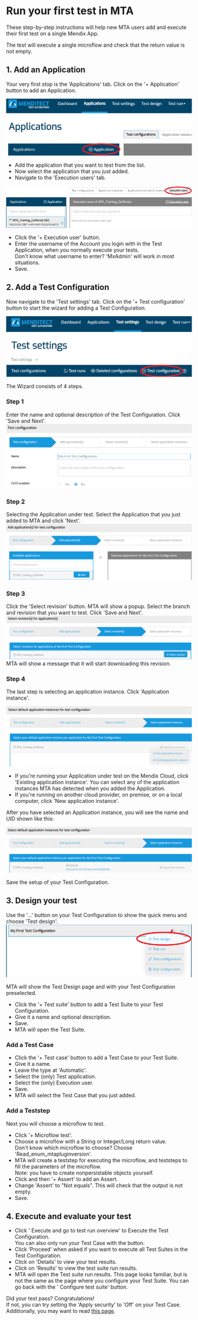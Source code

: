 # Run your first test in MTA

These step-by-step instructions will help new MTA users add and execute their first test on a single Mendix App.

The test will execute a single microflow and check that the return value is not empty.

## 1. Add an Application

Your very first stop is the 'Applications' tab. 
Click on the '+ Application' button to add an Application.

![Add application](images/run_first_test/00.png)

- Add the application that you want to test from the list.
- Now select the application that you just added.
- Navigate to the 'Execution users' tab.

![Add application](images/run_first_test/01.png)

- Click the '+ Execution user' button.
- Enter the username of the Account you login with in the Test Application, when you normally execute your tests.<br/>Don't know what username to enter?  'MxAdmin' will work in most situations.
- Save. 

## 2. Add a Test Configuration

Now navigate to the 'Test settings' tab.
Click on the '+ Test configuration' button to start the wizard for adding a Test Configuration.

![Add test configuration](images/run_first_test/02.png)

The Wizard consists of 4 steps. 

### Step 1

Enter the name and optional description of the Test Configuration. Click 'Save and Next'. ![Add test configuration](images/run_first_test/03.png)

### Step 2

Selecting the Application under test. Select the Application that you just added to MTA and click 'Next'.![Add test configuration](images/run_first_test/04.png)

### Step 3

Click the 'Select revision' button. MTA will show a popup. Select the branch and revision that you want to test. Click 'Save and Next'. 
![Add test configuration](images/run_first_test/05.png)
MTA will show a message that it will start downloading this revision.

### Step 4

The last step is selecting an application instance. Click 'Application instance'.

![Add test configuration](images/run_first_test/06.png)

- If you're running your Application under test on the Mendix Cloud, click 'Existing application instance'. You can select any of the application instances MTA has detected when you added the Application.
- If you're running on another cloud provider, on premise, or on a local computer, click 'New application instance'. 

After you have selected an Application instance, you will see the name and UID shown like this:

![Add test configuration](images/run_first_test/07.png)

Save the setup of your Test Configuration.

## 3. Design your test

Use the '...' button on your Test Configuration to show the quick menu and choose 'Test design'.
![Add test configuration](images/run_first_test/08.png)

MTA will show the Test Design page and with your Test Configuration preselected.
- Click the '+ Test suite' button to add a Test Suite to your Test Configuration.
- Give it a name and optional description.
- Save.
- MTA will open the Test Suite.

### Add a Test Case
- Click the '+ Test case' button to add a Test Case to your Test Suite.
- Give it a name.
- Leave the type at 'Automatic'.
- Select the (only) Test application.
- Select the (only) Execution user.
- Save.
- MTA will select the Test Case that you just added.

### Add a Teststep
Next you will choose a microflow to test.
- Click '+ Microflow test'.
- Choose a microflow with a String or Integer/Long return value. <br/>Don't know which microflow to choose? Choose 'Read_enum_mtapluginversion'. 
- MTA will create a teststep for executing the microflow, and teststeps to fill the parameters of the microflow. <br/>Note: you have to create nonpersistable objects yourself. 
- Click <i class="fal fa-ballot-check"></i> and then '+ Assert' to add an Assert.
- Change 'Assert' to "Not equals". This will check that the output is not empty.
- Save.

## 4. Execute and evaluate your test

- Click '<i class="fas fa-play"></i> Execute and go to test run overview' to Execute the Test Configuration.<br/>You can also only run your Test Case with the <i class="fas fa-play"></i> button.
- Click 'Proceed' when asked if you want to execute all Test Suites in the Test Configuration.
- Click on 'Details' to view your test results.
- Click on 'Results' to view the test suite run results.
- MTA will open the Test suite run results. This page looks familiar, but is not the same as the page where you configure your Test Suite. You can go back with the '<i class="fas fa-cog"></i> Configure test suite' button.

Did your test pass? Congratulations! <br/>
If not, you can try setting the 'Apply security' to 'Off' on your Test Case. <br/>
Additionally, you may want to read [this page](deal-with-failed-testrun).